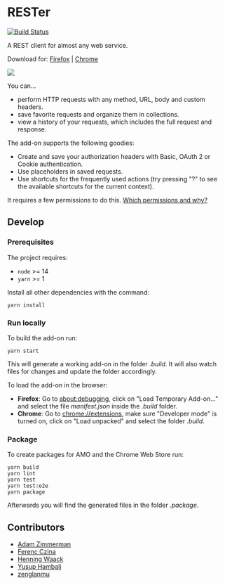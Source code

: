 # RESTer

[![Build Status](https://travis-ci.com/frigus02/RESTer.svg?branch=master)](https://travis-ci.com/frigus02/RESTer)

A REST client for almost any web service.

Download for: [Firefox](https://addons.mozilla.org/firefox/addon/rester) | [Chrome](https://chrome.google.com/webstore/detail/rester/eejfoncpjfgmeleakejdcanedmefagga)

![](docs/preview.png)

You can...

-   perform HTTP requests with any method, URL, body and custom headers.
-   save favorite requests and organize them in collections.
-   view a history of your requests, which includes the full request and response.

The add-on supports the following goodies:

-   Create and save your authorization headers with Basic, OAuth 2 or Cookie authentication.
-   Use placeholders in saved requests.
-   Use shortcuts for the frequently used actions (try pressing "?" to see the available shortcuts for the current context).

It requires a few permissions to do this. [Which permissions and why?](./docs/permissions.md)

## Develop

### Prerequisites

The project requires:

-   `node` >= 14
-   `yarn` >= 1

Install all other dependencies with the command:

```command
yarn install
```

### Run locally

To build the add-on run:

```command
yarn start
```

This will generate a working add-on in the folder _.build_. It will also watch files for changes and update the folder accordingly.

To load the add-on in the browser:

-   **Firefox**: Go to [about:debugging](about:debugging), click on "Load Temporary Add-on..." and select the file _manifest.json_ inside the _.build_ folder.
-   **Chrome**: Go to [chrome://extensions](chrome://extensions), make sure "Developer mode" is turned on, click on "Load unpacked" and select the folder _.build_.

### Package

To create packages for AMO and the Chrome Web Store run:

```command
yarn build
yarn lint
yarn test
yarn test:e2e
yarn package
```

Afterwards you will find the generated files in the folder _.package_.

## Contributors

-   [Adam Zimmerman](https://github.com/AdamZ)
-   [Ferenc Czina](https://github.com/fricci)
-   [Henning Waack](https://github.com/HenningWaack)
-   [Yusup Hambali](https://github.com/sup-ham)
-   [zenglanmu](https://github.com/zenglanmu)
